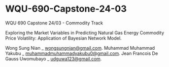 # WQU-690-Capstone-24-03
WQU 690 Capstone 24/03 - Commodity Track

Exploring the Market Variables in Predicting Natural Gas Energy Commodity Price Volatility: Application of Bayesian Network Model.
 

Wong Sung Nian _  wongsungnian@gmail.com.
Muhammad Muhammad Yakubu _  muhammadmuhammadyakubu0@gmail.com.
Jean Francois De Gauss Uwomubayo _  udguwa123@gmail.com. 

